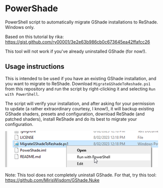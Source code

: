 # PowerShade
PowerShell script to automatically migrate GShade installations to ReShade. Windows only.

Based on this tutorial by rika: https://gist.github.com/ry00001/3e2e63b986cb0c673645ea42ffafcc26

This tool will not work if you've already uninstalled GShade (for now!).

## Usage instructions

This is intended to be used if you have an existing GShade installation, and you want to
migrate to ReShade. Download `MigrateGShadeToReshade.ps1` from this repository and run the script by 
right-clicking it and selecting `Run with PowerShell`.

The script will verify your installation, and after asking for your permission to update (a rather 
extraordinary courtesy, I know!), it will backup existing GShade shaders, presets and configuration, 
download ReShade (and patched shaders), install ReShade and do its best to migrate your configuration.

![img.png](img.png)

Note: This tool does not completely uninstall GShade. For that, try this tool: https://github.com/MirisWisdom/GShade.Nuke